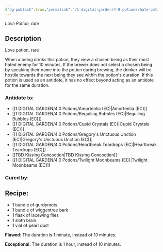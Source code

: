 ```yaml
---
{"dg-publish":true,"permalink":"/1-digital-garden/4-0-potions/hate-potion-ec/","tags":["potion","extracurricular","love","rare"]}
---
```


*Love Potion, rare* 

## Description

Love potion, rare

When a being drinks this potion, they view a chosen being as their most hated enemy for 10 minutes. If the brewer does not select a chosen being by speaking their name into the potion during brewing, the drinker will be hostile towards the next being they see within the potion's duration. If this potion is used as an antidote, it has no effect beyond acting as an antidote for the same duration. 

### Antidote to: 
- [[1 DIGITAL GARDEN/4.0 Potions/Amortentia (EC)\|Amortentia (EC)]]
- [[1 DIGITAL GARDEN/4.0 Potions/Beguiling Bubbles (EC)\|Beguiling Bubbles (EC)]]
- [[1 DIGITAL GARDEN/4.0 Potions/Cupid Crystals (EC)\|Cupid Crystals (EC)]]
- [[1 DIGITAL GARDEN/4.0 Potions/Gregory's Unctuous Unction (EC)\|Gregory's Unctuous Unction (EC)]]
- [[1 DIGITAL GARDEN/4.0 Potions/Heartbreak Teardrops (EC)\|Heartbreak Teardrops (EC)]]
- [[TBD Kissing Concoction\|TBD Kissing Concoction]]
- [[1 DIGITAL GARDEN/4.0 Potions/Twilight Moonbeams (EC)\|Twilight Moonbeams (EC)]]

### Cured by:


## Recipe:

- 1 bundle of gurdyroots
- 1 bundle of wiggentree bark
- 1 flask of lacewing flies
- 1 sloth brain
- 1 vial of pearl dust

**Flawed**:
The duration is 1 minute, instead of 10 minutes.

**Exceptional:** 
The duration is 1 hour, instead of 10 minutes.